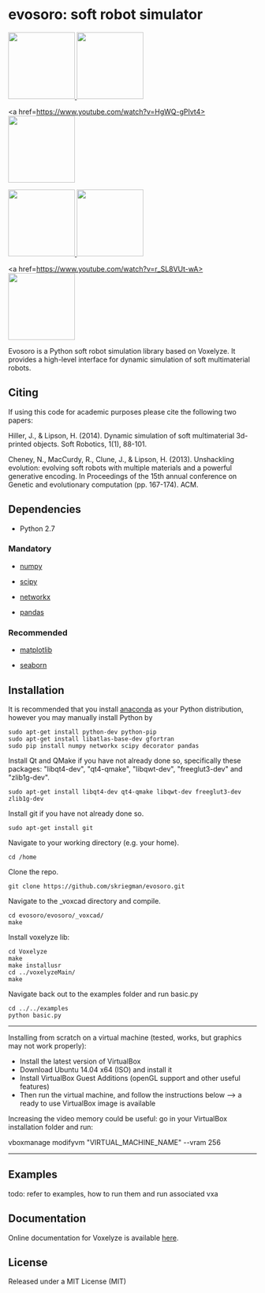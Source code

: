 evosoro: soft robot simulator
=======================================

<div class="row">
<a href=https://www.youtube.com/watch?v=XqIUJcuOgmwl>
<img src="http://imgur.com/a/xDYZw" height="135" width="135">
</a>

<a href=https://youtu.be/EXuR_soDnFo>
<img src="http://seaborn.pydata.org/_static/anscombes_quartet_thumb.png" height="135" width="135">
</a>

<a href=https://www.youtube.com/watch?v=HgWQ-gPIvt4>
<img src="http://seaborn.pydata.org/_static/many_pairwise_correlations_thumb.png" height="135" width="135">
</a>

<a href=https://youtu.be/4ZqdvYrZ3ro>
<img src="http://seaborn.pydata.org/_static/many_facets_thumb.png" height="135" width="135">
</a>

<a href=https://youtu.be/Cw2SwPNwcfM>
<img src="http://seaborn.pydata.org/_static/scatterplot_matrix_thumb.png" height="135" width="135">
</a>

<a href=https://www.youtube.com/watch?v=r_SL8VUt-wA>
<img src="http://seaborn.pydata.org/_static/scatterplot_categorical_thumb.png" height="135" width="135">
</a>

</div>

Evosoro is a Python soft robot simulation library based on Voxelyze. It provides a high-level interface for dynamic simulation of soft multimaterial robots.






Citing
------

If using this code for academic purposes please cite the following two papers:

Hiller, J., & Lipson, H. (2014). 
Dynamic simulation of soft multimaterial 3d-printed objects. 
Soft Robotics, 1(1), 88-101.

Cheney, N., MacCurdy, R., Clune, J., & Lipson, H. (2013). 
Unshackling evolution: evolving soft robots with multiple materials and a powerful generative encoding. 
In Proceedings of the 15th annual conference on Genetic and evolutionary computation (pp. 167-174). ACM.


Dependencies
------------

- Python 2.7

### Mandatory

- [numpy](http://www.numpy.org/)

- [scipy](http://www.scipy.org/)

- [networkx](http://networkx.github.io/)

- [pandas](http://pandas.pydata.org/)

### Recommended

- [matplotlib](http://matplotlib.org/)

- [seaborn](http://seaborn.pydata.org/)


Installation
------------

<!--To install the released version, just do-->
    
<!--    pip install seaborn-->

<!--You may instead want to use the development version from Github, by running-->

<!--    pip install git+git://github.com/mwaskom/seaborn.git#egg=seaborn-->

It is recommended that you install [anaconda](https://docs.continuum.io/anaconda/install#) as your Python distribution, however you may manually install Python by

    sudo apt-get install python-dev python-pip
    sudo apt-get install libatlas-base-dev gfortran
    sudo pip install numpy networkx scipy decorator pandas

Install Qt and QMake if you have not already done so, specifically these packages: "libqt4-dev", "qt4-qmake", "libqwt-dev", "freeglut3-dev" and "zlib1g-dev".

    sudo apt-get install libqt4-dev qt4-qmake libqwt-dev freeglut3-dev zlib1g-dev


Install git if you have not already done so.

    sudo apt-get install git

Navigate to your working directory (e.g. your home).

    cd /home

Clone the repo.

    git clone https://github.com/skriegman/evosoro.git

Navigate to the _voxcad directory and compile.

    cd evosoro/evosoro/_voxcad/
    make

Install voxelyze lib:

    cd Voxelyze
    make
    make installusr
    cd ../voxelyzeMain/
    make

Navigate back out to the examples folder and run basic.py
    
    cd ../../examples
    python basic.py
    
    
------------------------------------
Installing from scratch on a virtual machine (tested, works, but graphics may not work properly):
- Install the latest version of VirtualBox
- Download Ubuntu 14.04 x64 (ISO) and install it
- Install VirtualBox Guest Additions (openGL support and other useful features)
- Then run the virtual machine, and follow the instructions below
--> a ready to use VirtualBox image is available

Increasing the video memory could be useful: go in your VirtualBox installation folder and run:

vboxmanage modifyvm "VIRTUAL_MACHINE_NAME" --vram 256

------------------------------------


Examples
--------

todo: refer to examples, how to run them and run associated vxa


Documentation
-------------

Online documentation for Voxelyze is available [here](http://jonhiller.github.io/Voxelyze/annotated.html).


License
-------

Released under a MIT License (MIT)



<!--Other papers-->

<!--Hiller, J., & Lipson, H. (2012). -->
<!--Automatic design and manufacture of soft robots. -->
<!--IEEE Transactions on Robotics, 28(2), 457-466.-->

<!--F. Corucci, N. Cheney, H. Lipson, C. Laschi, and J. Bongard, "Evolving swimming soft-bodied creatures", ALIFE XV, The Fifteenth International Conference on the Synthesis and Simulation of Living Systems, 2016 (late breaking abstract)-->
<!--https://youtu.be/4ZqdvYrZ3ro-->
<!--F. Corucci, N. Cheney, H. Lipson, C. Laschi, and J. Bongard, “Material properties affect evolution’s ability to exploit morphological computation in growing soft-bodied creatures,”  ALIFE XV, The Fifteenth International Conference on the Synthesis and Simulation of Living Systems, 2016-->
<!--https://youtu.be/Cw2SwPNwcfM-->





